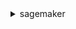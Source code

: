 <details>

<summary>
sagemaker
</summary>

- <details><summary>add-association</summary>

  * --source-arn
  * --destination-arn
  * --association-type
  * --cli-input-json
  * --cli-input-yaml
  * --generate-cli-skeleton


- <details><summary>add-tags</summary>

  * --resource-arn
  * --tags
  * --cli-input-json
  * --cli-input-yaml
  * --generate-cli-skeleton


- <details><summary>associate-trial-component</summary>

  * --trial-component-name
  * --trial-name
  * --cli-input-json
  * --cli-input-yaml
  * --generate-cli-skeleton


- <details><summary>create-action</summary>

  * --action-name
  * --source
  * --action-type
  * --description
  * --status
  * --properties
  * --metadata-properties
  * --tags
  * --cli-input-json
  * --cli-input-yaml
  * --generate-cli-skeleton


- <details><summary>create-algorithm</summary>

  * --algorithm-name
  * --algorithm-description
  * --training-specification
  * --inference-specification
  * --validation-specification
  * --certify-for-marketplace
  * --no-certify-for-marketplace
  * --tags
  * --cli-input-json
  * --cli-input-yaml
  * --generate-cli-skeleton


- <details><summary>create-app</summary>

  * --domain-id
  * --user-profile-name
  * --app-type
  * --app-name
  * --tags
  * --resource-spec
  * --cli-input-json
  * --cli-input-yaml
  * --generate-cli-skeleton


- <details><summary>create-app-image-config</summary>

  * --app-image-config-name
  * --tags
  * --kernel-gateway-image-config
  * --cli-input-json
  * --cli-input-yaml
  * --generate-cli-skeleton


- <details><summary>create-artifact</summary>

  * --artifact-name
  * --source
  * --artifact-type
  * --properties
  * --metadata-properties
  * --tags
  * --cli-input-json
  * --cli-input-yaml
  * --generate-cli-skeleton


- <details><summary>create-auto-ml-job</summary>

  * --auto-ml-job-name
  * --input-data-config
  * --output-data-config
  * --problem-type
  * --auto-ml-job-objective
  * --auto-ml-job-config
  * --role-arn
  * --generate-candidate-definitions-only
  * --no-generate-candidate-definitions-only
  * --tags
  * --model-deploy-config
  * --cli-input-json
  * --cli-input-yaml
  * --generate-cli-skeleton


- <details><summary>create-code-repository</summary>

  * --code-repository-name
  * --git-config
  * --tags
  * --cli-input-json
  * --cli-input-yaml
  * --generate-cli-skeleton


- <details><summary>create-compilation-job</summary>

  * --compilation-job-name
  * --role-arn
  * --input-config
  * --output-config
  * --vpc-config
  * --stopping-condition
  * --tags
  * --cli-input-json
  * --cli-input-yaml
  * --generate-cli-skeleton


- <details><summary>create-context</summary>

  * --context-name
  * --source
  * --context-type
  * --description
  * --properties
  * --tags
  * --cli-input-json
  * --cli-input-yaml
  * --generate-cli-skeleton


- <details><summary>create-data-quality-job-definition</summary>

  * --job-definition-name
  * --data-quality-baseline-config
  * --data-quality-app-specification
  * --data-quality-job-input
  * --data-quality-job-output-config
  * --job-resources
  * --network-config
  * --role-arn
  * --stopping-condition
  * --tags
  * --cli-input-json
  * --cli-input-yaml
  * --generate-cli-skeleton


- <details><summary>create-device-fleet</summary>

  * --device-fleet-name
  * --role-arn
  * --description
  * --output-config
  * --tags
  * --enable-iot-role-alias
  * --no-enable-iot-role-alias
  * --cli-input-json
  * --cli-input-yaml
  * --generate-cli-skeleton


- <details><summary>create-domain</summary>

  * --domain-name
  * --auth-mode
  * --default-user-settings
  * --subnet-ids
  * --vpc-id
  * --tags
  * --app-network-access-type
  * --home-efs-file-system-kms-key-id
  * --kms-key-id
  * --cli-input-json
  * --cli-input-yaml
  * --generate-cli-skeleton


- <details><summary>create-edge-packaging-job</summary>

  * --edge-packaging-job-name
  * --compilation-job-name
  * --model-name
  * --model-version
  * --role-arn
  * --output-config
  * --resource-key
  * --tags
  * --cli-input-json
  * --cli-input-yaml
  * --generate-cli-skeleton


- <details><summary>create-endpoint</summary>

  * --endpoint-name
  * --endpoint-config-name
  * --tags
  * --cli-input-json
  * --cli-input-yaml
  * --generate-cli-skeleton


- <details><summary>create-endpoint-config</summary>

  * --endpoint-config-name
  * --production-variants
  * --data-capture-config
  * --tags
  * --kms-key-id
  * --cli-input-json
  * --cli-input-yaml
  * --generate-cli-skeleton


- <details><summary>create-experiment</summary>

  * --experiment-name
  * --display-name
  * --description
  * --tags
  * --cli-input-json
  * --cli-input-yaml
  * --generate-cli-skeleton


- <details><summary>create-feature-group</summary>

  * --feature-group-name
  * --record-identifier-feature-name
  * --event-time-feature-name
  * --feature-definitions
  * --online-store-config
  * --offline-store-config
  * --role-arn
  * --description
  * --tags
  * --cli-input-json
  * --cli-input-yaml
  * --generate-cli-skeleton


- <details><summary>create-flow-definition</summary>

  * --flow-definition-name
  * --human-loop-request-source
  * --human-loop-activation-config
  * --human-loop-config
  * --output-config
  * --role-arn
  * --tags
  * --cli-input-json
  * --cli-input-yaml
  * --generate-cli-skeleton


- <details><summary>create-human-task-ui</summary>

  * --human-task-ui-name
  * --ui-template
  * --tags
  * --cli-input-json
  * --cli-input-yaml
  * --generate-cli-skeleton


- <details><summary>create-hyper-parameter-tuning-job</summary>

  * --hyper-parameter-tuning-job-name
  * --hyper-parameter-tuning-job-config
  * --training-job-definition
  * --training-job-definitions
  * --warm-start-config
  * --tags
  * --cli-input-json
  * --cli-input-yaml
  * --generate-cli-skeleton


- <details><summary>create-image</summary>

  * --description
  * --display-name
  * --image-name
  * --role-arn
  * --tags
  * --cli-input-json
  * --cli-input-yaml
  * --generate-cli-skeleton


- <details><summary>create-image-version</summary>

  * --base-image
  * --client-token
  * --image-name
  * --cli-input-json
  * --cli-input-yaml
  * --generate-cli-skeleton


- <details><summary>create-labeling-job</summary>

  * --labeling-job-name
  * --label-attribute-name
  * --input-config
  * --output-config
  * --role-arn
  * --label-category-config-s3-uri
  * --stopping-conditions
  * --labeling-job-algorithms-config
  * --human-task-config
  * --tags
  * --cli-input-json
  * --cli-input-yaml
  * --generate-cli-skeleton


- <details><summary>create-model</summary>

  * --model-name
  * --primary-container
  * --containers
  * --inference-execution-config
  * --execution-role-arn
  * --tags
  * --vpc-config
  * --enable-network-isolation
  * --no-enable-network-isolation
  * --cli-input-json
  * --cli-input-yaml
  * --generate-cli-skeleton


- <details><summary>create-model-bias-job-definition</summary>

  * --job-definition-name
  * --model-bias-baseline-config
  * --model-bias-app-specification
  * --model-bias-job-input
  * --model-bias-job-output-config
  * --job-resources
  * --network-config
  * --role-arn
  * --stopping-condition
  * --tags
  * --cli-input-json
  * --cli-input-yaml
  * --generate-cli-skeleton


- <details><summary>create-model-explainability-job-definition</summary>

  * --job-definition-name
  * --model-explainability-baseline-config
  * --model-explainability-app-specification
  * --model-explainability-job-input
  * --model-explainability-job-output-config
  * --job-resources
  * --network-config
  * --role-arn
  * --stopping-condition
  * --tags
  * --cli-input-json
  * --cli-input-yaml
  * --generate-cli-skeleton


- <details><summary>create-model-package</summary>

  * --model-package-name
  * --model-package-group-name
  * --model-package-description
  * --inference-specification
  * --validation-specification
  * --source-algorithm-specification
  * --certify-for-marketplace
  * --no-certify-for-marketplace
  * --tags
  * --model-approval-status
  * --metadata-properties
  * --model-metrics
  * --client-token
  * --cli-input-json
  * --cli-input-yaml
  * --generate-cli-skeleton


- <details><summary>create-model-package-group</summary>

  * --model-package-group-name
  * --model-package-group-description
  * --tags
  * --cli-input-json
  * --cli-input-yaml
  * --generate-cli-skeleton


- <details><summary>create-model-quality-job-definition</summary>

  * --job-definition-name
  * --model-quality-baseline-config
  * --model-quality-app-specification
  * --model-quality-job-input
  * --model-quality-job-output-config
  * --job-resources
  * --network-config
  * --role-arn
  * --stopping-condition
  * --tags
  * --cli-input-json
  * --cli-input-yaml
  * --generate-cli-skeleton


- <details><summary>create-monitoring-schedule</summary>

  * --monitoring-schedule-name
  * --monitoring-schedule-config
  * --tags
  * --cli-input-json
  * --cli-input-yaml
  * --generate-cli-skeleton


- <details><summary>create-notebook-instance</summary>

  * --notebook-instance-name
  * --instance-type
  * --subnet-id
  * --security-group-ids
  * --role-arn
  * --kms-key-id
  * --tags
  * --lifecycle-config-name
  * --direct-internet-access
  * --volume-size-in-gb
  * --accelerator-types
  * --default-code-repository
  * --additional-code-repositories
  * --root-access
  * --cli-input-json
  * --cli-input-yaml
  * --generate-cli-skeleton


- <details><summary>create-notebook-instance-lifecycle-config</summary>

  * --notebook-instance-lifecycle-config-name
  * --on-create
  * --on-start
  * --cli-input-json
  * --cli-input-yaml
  * --generate-cli-skeleton


- <details><summary>create-pipeline</summary>

  * --pipeline-name
  * --pipeline-display-name
  * --pipeline-definition
  * --pipeline-description
  * --client-request-token
  * --role-arn
  * --tags
  * --cli-input-json
  * --cli-input-yaml
  * --generate-cli-skeleton


- <details><summary>create-presigned-domain-url</summary>

  * --domain-id
  * --user-profile-name
  * --session-expiration-duration-in-seconds
  * --expires-in-seconds
  * --cli-input-json
  * --cli-input-yaml
  * --generate-cli-skeleton


- <details><summary>create-presigned-notebook-instance-url</summary>

  * --notebook-instance-name
  * --session-expiration-duration-in-seconds
  * --cli-input-json
  * --cli-input-yaml
  * --generate-cli-skeleton


- <details><summary>create-processing-job</summary>

  * --processing-inputs
  * --processing-output-config
  * --processing-job-name
  * --processing-resources
  * --stopping-condition
  * --app-specification
  * --environment
  * --network-config
  * --role-arn
  * --tags
  * --experiment-config
  * --cli-input-json
  * --cli-input-yaml
  * --generate-cli-skeleton


- <details><summary>create-project</summary>

  * --project-name
  * --project-description
  * --service-catalog-provisioning-details
  * --tags
  * --cli-input-json
  * --cli-input-yaml
  * --generate-cli-skeleton


- <details><summary>create-training-job</summary>

  * --training-job-name
  * --hyper-parameters
  * --algorithm-specification
  * --role-arn
  * --input-data-config
  * --output-data-config
  * --resource-config
  * --vpc-config
  * --stopping-condition
  * --tags
  * --enable-network-isolation
  * --no-enable-network-isolation
  * --enable-inter-container-traffic-encryption
  * --no-enable-inter-container-traffic-encryption
  * --enable-managed-spot-training
  * --no-enable-managed-spot-training
  * --checkpoint-config
  * --debug-hook-config
  * --debug-rule-configurations
  * --tensor-board-output-config
  * --experiment-config
  * --profiler-config
  * --profiler-rule-configurations
  * --environment
  * --retry-strategy
  * --cli-input-json
  * --cli-input-yaml
  * --generate-cli-skeleton


- <details><summary>create-transform-job</summary>

  * --transform-job-name
  * --model-name
  * --max-concurrent-transforms
  * --model-client-config
  * --max-payload-in-mb
  * --batch-strategy
  * --environment
  * --transform-input
  * --transform-output
  * --transform-resources
  * --data-processing
  * --tags
  * --experiment-config
  * --cli-input-json
  * --cli-input-yaml
  * --generate-cli-skeleton


- <details><summary>create-trial</summary>

  * --trial-name
  * --display-name
  * --experiment-name
  * --metadata-properties
  * --tags
  * --cli-input-json
  * --cli-input-yaml
  * --generate-cli-skeleton


- <details><summary>create-trial-component</summary>

  * --trial-component-name
  * --display-name
  * --status
  * --start-time
  * --end-time
  * --parameters
  * --input-artifacts
  * --output-artifacts
  * --metadata-properties
  * --tags
  * --cli-input-json
  * --cli-input-yaml
  * --generate-cli-skeleton


- <details><summary>create-user-profile</summary>

  * --domain-id
  * --user-profile-name
  * --single-sign-on-user-identifier
  * --single-sign-on-user-value
  * --tags
  * --user-settings
  * --cli-input-json
  * --cli-input-yaml
  * --generate-cli-skeleton


- <details><summary>create-workforce</summary>

  * --cognito-config
  * --oidc-config
  * --source-ip-config
  * --workforce-name
  * --tags
  * --cli-input-json
  * --cli-input-yaml
  * --generate-cli-skeleton


- <details><summary>create-workteam</summary>

  * --workteam-name
  * --workforce-name
  * --member-definitions
  * --description
  * --notification-configuration
  * --tags
  * --cli-input-json
  * --cli-input-yaml
  * --generate-cli-skeleton


- <details><summary>delete-action</summary>

  * --action-name
  * --cli-input-json
  * --cli-input-yaml
  * --generate-cli-skeleton


- <details><summary>delete-algorithm</summary>

  * --algorithm-name
  * --cli-input-json
  * --cli-input-yaml
  * --generate-cli-skeleton


- <details><summary>delete-app</summary>

  * --domain-id
  * --user-profile-name
  * --app-type
  * --app-name
  * --cli-input-json
  * --cli-input-yaml
  * --generate-cli-skeleton


- <details><summary>delete-app-image-config</summary>

  * --app-image-config-name
  * --cli-input-json
  * --cli-input-yaml
  * --generate-cli-skeleton


- <details><summary>delete-artifact</summary>

  * --artifact-arn
  * --source
  * --cli-input-json
  * --cli-input-yaml
  * --generate-cli-skeleton


- <details><summary>delete-association</summary>

  * --source-arn
  * --destination-arn
  * --cli-input-json
  * --cli-input-yaml
  * --generate-cli-skeleton


- <details><summary>delete-code-repository</summary>

  * --code-repository-name
  * --cli-input-json
  * --cli-input-yaml
  * --generate-cli-skeleton


- <details><summary>delete-context</summary>

  * --context-name
  * --cli-input-json
  * --cli-input-yaml
  * --generate-cli-skeleton


- <details><summary>delete-data-quality-job-definition</summary>

  * --job-definition-name
  * --cli-input-json
  * --cli-input-yaml
  * --generate-cli-skeleton


- <details><summary>delete-device-fleet</summary>

  * --device-fleet-name
  * --cli-input-json
  * --cli-input-yaml
  * --generate-cli-skeleton


- <details><summary>delete-domain</summary>

  * --domain-id
  * --retention-policy
  * --cli-input-json
  * --cli-input-yaml
  * --generate-cli-skeleton


- <details><summary>delete-endpoint</summary>

  * --endpoint-name
  * --cli-input-json
  * --cli-input-yaml
  * --generate-cli-skeleton


- <details><summary>delete-endpoint-config</summary>

  * --endpoint-config-name
  * --cli-input-json
  * --cli-input-yaml
  * --generate-cli-skeleton


- <details><summary>delete-experiment</summary>

  * --experiment-name
  * --cli-input-json
  * --cli-input-yaml
  * --generate-cli-skeleton


- <details><summary>delete-feature-group</summary>

  * --feature-group-name
  * --cli-input-json
  * --cli-input-yaml
  * --generate-cli-skeleton


- <details><summary>delete-flow-definition</summary>

  * --flow-definition-name
  * --cli-input-json
  * --cli-input-yaml
  * --generate-cli-skeleton


- <details><summary>delete-human-task-ui</summary>

  * --human-task-ui-name
  * --cli-input-json
  * --cli-input-yaml
  * --generate-cli-skeleton


- <details><summary>delete-image</summary>

  * --image-name
  * --cli-input-json
  * --cli-input-yaml
  * --generate-cli-skeleton


- <details><summary>delete-image-version</summary>

  * --image-name
  * --version-number
  * --cli-input-json
  * --cli-input-yaml
  * --generate-cli-skeleton


- <details><summary>delete-model</summary>

  * --model-name
  * --cli-input-json
  * --cli-input-yaml
  * --generate-cli-skeleton


- <details><summary>delete-model-bias-job-definition</summary>

  * --job-definition-name
  * --cli-input-json
  * --cli-input-yaml
  * --generate-cli-skeleton


- <details><summary>delete-model-explainability-job-definition</summary>

  * --job-definition-name
  * --cli-input-json
  * --cli-input-yaml
  * --generate-cli-skeleton


- <details><summary>delete-model-package</summary>

  * --model-package-name
  * --cli-input-json
  * --cli-input-yaml
  * --generate-cli-skeleton


- <details><summary>delete-model-package-group</summary>

  * --model-package-group-name
  * --cli-input-json
  * --cli-input-yaml
  * --generate-cli-skeleton


- <details><summary>delete-model-package-group-policy</summary>

  * --model-package-group-name
  * --cli-input-json
  * --cli-input-yaml
  * --generate-cli-skeleton


- <details><summary>delete-model-quality-job-definition</summary>

  * --job-definition-name
  * --cli-input-json
  * --cli-input-yaml
  * --generate-cli-skeleton


- <details><summary>delete-monitoring-schedule</summary>

  * --monitoring-schedule-name
  * --cli-input-json
  * --cli-input-yaml
  * --generate-cli-skeleton


- <details><summary>delete-notebook-instance</summary>

  * --notebook-instance-name
  * --cli-input-json
  * --cli-input-yaml
  * --generate-cli-skeleton


- <details><summary>delete-notebook-instance-lifecycle-config</summary>

  * --notebook-instance-lifecycle-config-name
  * --cli-input-json
  * --cli-input-yaml
  * --generate-cli-skeleton


- <details><summary>delete-pipeline</summary>

  * --pipeline-name
  * --client-request-token
  * --cli-input-json
  * --cli-input-yaml
  * --generate-cli-skeleton


- <details><summary>delete-project</summary>

  * --project-name
  * --cli-input-json
  * --cli-input-yaml
  * --generate-cli-skeleton


- <details><summary>delete-tags</summary>

  * --resource-arn
  * --tag-keys
  * --cli-input-json
  * --cli-input-yaml
  * --generate-cli-skeleton


- <details><summary>delete-trial</summary>

  * --trial-name
  * --cli-input-json
  * --cli-input-yaml
  * --generate-cli-skeleton


- <details><summary>delete-trial-component</summary>

  * --trial-component-name
  * --cli-input-json
  * --cli-input-yaml
  * --generate-cli-skeleton


- <details><summary>delete-user-profile</summary>

  * --domain-id
  * --user-profile-name
  * --cli-input-json
  * --cli-input-yaml
  * --generate-cli-skeleton


- <details><summary>delete-workforce</summary>

  * --workforce-name
  * --cli-input-json
  * --cli-input-yaml
  * --generate-cli-skeleton


- <details><summary>delete-workteam</summary>

  * --workteam-name
  * --cli-input-json
  * --cli-input-yaml
  * --generate-cli-skeleton


- <details><summary>deregister-devices</summary>

  * --device-fleet-name
  * --device-names
  * --cli-input-json
  * --cli-input-yaml
  * --generate-cli-skeleton


- <details><summary>describe-action</summary>

  * --action-name
  * --cli-input-json
  * --cli-input-yaml
  * --generate-cli-skeleton


- <details><summary>describe-algorithm</summary>

  * --algorithm-name
  * --cli-input-json
  * --cli-input-yaml
  * --generate-cli-skeleton


- <details><summary>describe-app</summary>

  * --domain-id
  * --user-profile-name
  * --app-type
  * --app-name
  * --cli-input-json
  * --cli-input-yaml
  * --generate-cli-skeleton


- <details><summary>describe-app-image-config</summary>

  * --app-image-config-name
  * --cli-input-json
  * --cli-input-yaml
  * --generate-cli-skeleton


- <details><summary>describe-artifact</summary>

  * --artifact-arn
  * --cli-input-json
  * --cli-input-yaml
  * --generate-cli-skeleton


- <details><summary>describe-auto-ml-job</summary>

  * --auto-ml-job-name
  * --cli-input-json
  * --cli-input-yaml
  * --generate-cli-skeleton


- <details><summary>describe-code-repository</summary>

  * --code-repository-name
  * --cli-input-json
  * --cli-input-yaml
  * --generate-cli-skeleton


- <details><summary>describe-compilation-job</summary>

  * --compilation-job-name
  * --cli-input-json
  * --cli-input-yaml
  * --generate-cli-skeleton


- <details><summary>describe-context</summary>

  * --context-name
  * --cli-input-json
  * --cli-input-yaml
  * --generate-cli-skeleton


- <details><summary>describe-data-quality-job-definition</summary>

  * --job-definition-name
  * --cli-input-json
  * --cli-input-yaml
  * --generate-cli-skeleton


- <details><summary>describe-device</summary>

  * --next-token
  * --device-name
  * --device-fleet-name
  * --cli-input-json
  * --cli-input-yaml
  * --generate-cli-skeleton


- <details><summary>describe-device-fleet</summary>

  * --device-fleet-name
  * --cli-input-json
  * --cli-input-yaml
  * --generate-cli-skeleton


- <details><summary>describe-domain</summary>

  * --domain-id
  * --cli-input-json
  * --cli-input-yaml
  * --generate-cli-skeleton


- <details><summary>describe-edge-packaging-job</summary>

  * --edge-packaging-job-name
  * --cli-input-json
  * --cli-input-yaml
  * --generate-cli-skeleton


- <details><summary>describe-endpoint</summary>

  * --endpoint-name
  * --cli-input-json
  * --cli-input-yaml
  * --generate-cli-skeleton


- <details><summary>describe-endpoint-config</summary>

  * --endpoint-config-name
  * --cli-input-json
  * --cli-input-yaml
  * --generate-cli-skeleton


- <details><summary>describe-experiment</summary>

  * --experiment-name
  * --cli-input-json
  * --cli-input-yaml
  * --generate-cli-skeleton


- <details><summary>describe-feature-group</summary>

  * --feature-group-name
  * --next-token
  * --cli-input-json
  * --cli-input-yaml
  * --generate-cli-skeleton


- <details><summary>describe-flow-definition</summary>

  * --flow-definition-name
  * --cli-input-json
  * --cli-input-yaml
  * --generate-cli-skeleton


- <details><summary>describe-human-task-ui</summary>

  * --human-task-ui-name
  * --cli-input-json
  * --cli-input-yaml
  * --generate-cli-skeleton


- <details><summary>describe-hyper-parameter-tuning-job</summary>

  * --hyper-parameter-tuning-job-name
  * --cli-input-json
  * --cli-input-yaml
  * --generate-cli-skeleton


- <details><summary>describe-image</summary>

  * --image-name
  * --cli-input-json
  * --cli-input-yaml
  * --generate-cli-skeleton


- <details><summary>describe-image-version</summary>

  * --image-name
  * --version-number
  * --cli-input-json
  * --cli-input-yaml
  * --generate-cli-skeleton


- <details><summary>describe-labeling-job</summary>

  * --labeling-job-name
  * --cli-input-json
  * --cli-input-yaml
  * --generate-cli-skeleton


- <details><summary>describe-model</summary>

  * --model-name
  * --cli-input-json
  * --cli-input-yaml
  * --generate-cli-skeleton


- <details><summary>describe-model-bias-job-definition</summary>

  * --job-definition-name
  * --cli-input-json
  * --cli-input-yaml
  * --generate-cli-skeleton


- <details><summary>describe-model-explainability-job-definition</summary>

  * --job-definition-name
  * --cli-input-json
  * --cli-input-yaml
  * --generate-cli-skeleton


- <details><summary>describe-model-package</summary>

  * --model-package-name
  * --cli-input-json
  * --cli-input-yaml
  * --generate-cli-skeleton


- <details><summary>describe-model-package-group</summary>

  * --model-package-group-name
  * --cli-input-json
  * --cli-input-yaml
  * --generate-cli-skeleton


- <details><summary>describe-model-quality-job-definition</summary>

  * --job-definition-name
  * --cli-input-json
  * --cli-input-yaml
  * --generate-cli-skeleton


- <details><summary>describe-monitoring-schedule</summary>

  * --monitoring-schedule-name
  * --cli-input-json
  * --cli-input-yaml
  * --generate-cli-skeleton


- <details><summary>describe-notebook-instance</summary>

  * --notebook-instance-name
  * --cli-input-json
  * --cli-input-yaml
  * --generate-cli-skeleton


- <details><summary>describe-notebook-instance-lifecycle-config</summary>

  * --notebook-instance-lifecycle-config-name
  * --cli-input-json
  * --cli-input-yaml
  * --generate-cli-skeleton


- <details><summary>describe-pipeline</summary>

  * --pipeline-name
  * --cli-input-json
  * --cli-input-yaml
  * --generate-cli-skeleton


- <details><summary>describe-pipeline-definition-for-execution</summary>

  * --pipeline-execution-arn
  * --cli-input-json
  * --cli-input-yaml
  * --generate-cli-skeleton


- <details><summary>describe-pipeline-execution</summary>

  * --pipeline-execution-arn
  * --cli-input-json
  * --cli-input-yaml
  * --generate-cli-skeleton


- <details><summary>describe-processing-job</summary>

  * --processing-job-name
  * --cli-input-json
  * --cli-input-yaml
  * --generate-cli-skeleton


- <details><summary>describe-project</summary>

  * --project-name
  * --cli-input-json
  * --cli-input-yaml
  * --generate-cli-skeleton


- <details><summary>describe-subscribed-workteam</summary>

  * --workteam-arn
  * --cli-input-json
  * --cli-input-yaml
  * --generate-cli-skeleton


- <details><summary>describe-training-job</summary>

  * --training-job-name
  * --cli-input-json
  * --cli-input-yaml
  * --generate-cli-skeleton


- <details><summary>describe-transform-job</summary>

  * --transform-job-name
  * --cli-input-json
  * --cli-input-yaml
  * --generate-cli-skeleton


- <details><summary>describe-trial</summary>

  * --trial-name
  * --cli-input-json
  * --cli-input-yaml
  * --generate-cli-skeleton


- <details><summary>describe-trial-component</summary>

  * --trial-component-name
  * --cli-input-json
  * --cli-input-yaml
  * --generate-cli-skeleton


- <details><summary>describe-user-profile</summary>

  * --domain-id
  * --user-profile-name
  * --cli-input-json
  * --cli-input-yaml
  * --generate-cli-skeleton


- <details><summary>describe-workforce</summary>

  * --workforce-name
  * --cli-input-json
  * --cli-input-yaml
  * --generate-cli-skeleton


- <details><summary>describe-workteam</summary>

  * --workteam-name
  * --cli-input-json
  * --cli-input-yaml
  * --generate-cli-skeleton


- <details><summary>disable-sagemaker-servicecatalog-portfolio</summary>

  * --cli-input-json
  * --cli-input-yaml
  * --generate-cli-skeleton


- <details><summary>disassociate-trial-component</summary>

  * --trial-component-name
  * --trial-name
  * --cli-input-json
  * --cli-input-yaml
  * --generate-cli-skeleton


- <details><summary>enable-sagemaker-servicecatalog-portfolio</summary>

  * --cli-input-json
  * --cli-input-yaml
  * --generate-cli-skeleton


- <details><summary>get-device-fleet-report</summary>

  * --device-fleet-name
  * --cli-input-json
  * --cli-input-yaml
  * --generate-cli-skeleton


- <details><summary>get-model-package-group-policy</summary>

  * --model-package-group-name
  * --cli-input-json
  * --cli-input-yaml
  * --generate-cli-skeleton


- <details><summary>get-sagemaker-servicecatalog-portfolio-status</summary>

  * --cli-input-json
  * --cli-input-yaml
  * --generate-cli-skeleton


- <details><summary>get-search-suggestions</summary>

  * --resource
  * --suggestion-query
  * --cli-input-json
  * --cli-input-yaml
  * --generate-cli-skeleton


- <details><summary>help</summary>

  * 


- <details><summary>list-actions</summary>

  * --source-uri
  * --action-type
  * --created-after
  * --created-before
  * --sort-by
  * --sort-order
  * --cli-input-json
  * --cli-input-yaml
  * --starting-token
  * --page-size
  * --max-items
  * --generate-cli-skeleton


- <details><summary>list-algorithms</summary>

  * --creation-time-after
  * --creation-time-before
  * --name-contains
  * --sort-by
  * --sort-order
  * --cli-input-json
  * --cli-input-yaml
  * --starting-token
  * --page-size
  * --max-items
  * --generate-cli-skeleton


- <details><summary>list-app-image-configs</summary>

  * --name-contains
  * --creation-time-before
  * --creation-time-after
  * --modified-time-before
  * --modified-time-after
  * --sort-by
  * --sort-order
  * --cli-input-json
  * --cli-input-yaml
  * --starting-token
  * --page-size
  * --max-items
  * --generate-cli-skeleton


- <details><summary>list-apps</summary>

  * --sort-order
  * --sort-by
  * --domain-id-equals
  * --user-profile-name-equals
  * --cli-input-json
  * --cli-input-yaml
  * --starting-token
  * --page-size
  * --max-items
  * --generate-cli-skeleton


- <details><summary>list-artifacts</summary>

  * --source-uri
  * --artifact-type
  * --created-after
  * --created-before
  * --sort-by
  * --sort-order
  * --cli-input-json
  * --cli-input-yaml
  * --starting-token
  * --page-size
  * --max-items
  * --generate-cli-skeleton


- <details><summary>list-associations</summary>

  * --source-arn
  * --destination-arn
  * --source-type
  * --destination-type
  * --association-type
  * --created-after
  * --created-before
  * --sort-by
  * --sort-order
  * --cli-input-json
  * --cli-input-yaml
  * --starting-token
  * --page-size
  * --max-items
  * --generate-cli-skeleton


- <details><summary>list-auto-ml-jobs</summary>

  * --creation-time-after
  * --creation-time-before
  * --last-modified-time-after
  * --last-modified-time-before
  * --name-contains
  * --status-equals
  * --sort-order
  * --sort-by
  * --cli-input-json
  * --cli-input-yaml
  * --starting-token
  * --page-size
  * --max-items
  * --generate-cli-skeleton


- <details><summary>list-candidates-for-auto-ml-job</summary>

  * --auto-ml-job-name
  * --status-equals
  * --candidate-name-equals
  * --sort-order
  * --sort-by
  * --cli-input-json
  * --cli-input-yaml
  * --starting-token
  * --page-size
  * --max-items
  * --generate-cli-skeleton


- <details><summary>list-code-repositories</summary>

  * --creation-time-after
  * --creation-time-before
  * --last-modified-time-after
  * --last-modified-time-before
  * --name-contains
  * --sort-by
  * --sort-order
  * --cli-input-json
  * --cli-input-yaml
  * --starting-token
  * --page-size
  * --max-items
  * --generate-cli-skeleton


- <details><summary>list-compilation-jobs</summary>

  * --creation-time-after
  * --creation-time-before
  * --last-modified-time-after
  * --last-modified-time-before
  * --name-contains
  * --status-equals
  * --sort-by
  * --sort-order
  * --cli-input-json
  * --cli-input-yaml
  * --starting-token
  * --page-size
  * --max-items
  * --generate-cli-skeleton


- <details><summary>list-contexts</summary>

  * --source-uri
  * --context-type
  * --created-after
  * --created-before
  * --sort-by
  * --sort-order
  * --cli-input-json
  * --cli-input-yaml
  * --starting-token
  * --page-size
  * --max-items
  * --generate-cli-skeleton


- <details><summary>list-data-quality-job-definitions</summary>

  * --endpoint-name
  * --sort-by
  * --sort-order
  * --name-contains
  * --creation-time-before
  * --creation-time-after
  * --cli-input-json
  * --cli-input-yaml
  * --starting-token
  * --page-size
  * --max-items
  * --generate-cli-skeleton


- <details><summary>list-device-fleets</summary>

  * --creation-time-after
  * --creation-time-before
  * --last-modified-time-after
  * --last-modified-time-before
  * --name-contains
  * --sort-by
  * --sort-order
  * --cli-input-json
  * --cli-input-yaml
  * --starting-token
  * --page-size
  * --max-items
  * --generate-cli-skeleton


- <details><summary>list-devices</summary>

  * --latest-heartbeat-after
  * --model-name
  * --device-fleet-name
  * --cli-input-json
  * --cli-input-yaml
  * --starting-token
  * --page-size
  * --max-items
  * --generate-cli-skeleton


- <details><summary>list-domains</summary>

  * --cli-input-json
  * --cli-input-yaml
  * --starting-token
  * --page-size
  * --max-items
  * --generate-cli-skeleton


- <details><summary>list-edge-packaging-jobs</summary>

  * --creation-time-after
  * --creation-time-before
  * --last-modified-time-after
  * --last-modified-time-before
  * --name-contains
  * --model-name-contains
  * --status-equals
  * --sort-by
  * --sort-order
  * --cli-input-json
  * --cli-input-yaml
  * --starting-token
  * --page-size
  * --max-items
  * --generate-cli-skeleton


- <details><summary>list-endpoint-configs</summary>

  * --sort-by
  * --sort-order
  * --name-contains
  * --creation-time-before
  * --creation-time-after
  * --cli-input-json
  * --cli-input-yaml
  * --starting-token
  * --page-size
  * --max-items
  * --generate-cli-skeleton


- <details><summary>list-endpoints</summary>

  * --sort-by
  * --sort-order
  * --name-contains
  * --creation-time-before
  * --creation-time-after
  * --last-modified-time-before
  * --last-modified-time-after
  * --status-equals
  * --cli-input-json
  * --cli-input-yaml
  * --starting-token
  * --page-size
  * --max-items
  * --generate-cli-skeleton


- <details><summary>list-experiments</summary>

  * --created-after
  * --created-before
  * --sort-by
  * --sort-order
  * --cli-input-json
  * --cli-input-yaml
  * --starting-token
  * --page-size
  * --max-items
  * --generate-cli-skeleton


- <details><summary>list-feature-groups</summary>

  * --name-contains
  * --feature-group-status-equals
  * --offline-store-status-equals
  * --creation-time-after
  * --creation-time-before
  * --sort-order
  * --sort-by
  * --cli-input-json
  * --cli-input-yaml
  * --starting-token
  * --page-size
  * --max-items
  * --generate-cli-skeleton


- <details><summary>list-flow-definitions</summary>

  * --creation-time-after
  * --creation-time-before
  * --sort-order
  * --cli-input-json
  * --cli-input-yaml
  * --starting-token
  * --page-size
  * --max-items
  * --generate-cli-skeleton


- <details><summary>list-human-task-uis</summary>

  * --creation-time-after
  * --creation-time-before
  * --sort-order
  * --cli-input-json
  * --cli-input-yaml
  * --starting-token
  * --page-size
  * --max-items
  * --generate-cli-skeleton


- <details><summary>list-hyper-parameter-tuning-jobs</summary>

  * --sort-by
  * --sort-order
  * --name-contains
  * --creation-time-after
  * --creation-time-before
  * --last-modified-time-after
  * --last-modified-time-before
  * --status-equals
  * --cli-input-json
  * --cli-input-yaml
  * --starting-token
  * --page-size
  * --max-items
  * --generate-cli-skeleton


- <details><summary>list-images</summary>

  * --creation-time-after
  * --creation-time-before
  * --last-modified-time-after
  * --last-modified-time-before
  * --name-contains
  * --sort-by
  * --sort-order
  * --cli-input-json
  * --cli-input-yaml
  * --starting-token
  * --page-size
  * --max-items
  * --generate-cli-skeleton


- <details><summary>list-image-versions</summary>

  * --creation-time-after
  * --creation-time-before
  * --image-name
  * --last-modified-time-after
  * --last-modified-time-before
  * --sort-by
  * --sort-order
  * --cli-input-json
  * --cli-input-yaml
  * --starting-token
  * --page-size
  * --max-items
  * --generate-cli-skeleton


- <details><summary>list-labeling-jobs</summary>

  * --creation-time-after
  * --creation-time-before
  * --last-modified-time-after
  * --last-modified-time-before
  * --name-contains
  * --sort-by
  * --sort-order
  * --status-equals
  * --cli-input-json
  * --cli-input-yaml
  * --starting-token
  * --page-size
  * --max-items
  * --generate-cli-skeleton


- <details><summary>list-labeling-jobs-for-workteam</summary>

  * --workteam-arn
  * --creation-time-after
  * --creation-time-before
  * --job-reference-code-contains
  * --sort-by
  * --sort-order
  * --cli-input-json
  * --cli-input-yaml
  * --starting-token
  * --page-size
  * --max-items
  * --generate-cli-skeleton


- <details><summary>list-model-bias-job-definitions</summary>

  * --endpoint-name
  * --sort-by
  * --sort-order
  * --name-contains
  * --creation-time-before
  * --creation-time-after
  * --cli-input-json
  * --cli-input-yaml
  * --starting-token
  * --page-size
  * --max-items
  * --generate-cli-skeleton


- <details><summary>list-model-explainability-job-definitions</summary>

  * --endpoint-name
  * --sort-by
  * --sort-order
  * --name-contains
  * --creation-time-before
  * --creation-time-after
  * --cli-input-json
  * --cli-input-yaml
  * --starting-token
  * --page-size
  * --max-items
  * --generate-cli-skeleton


- <details><summary>list-model-package-groups</summary>

  * --creation-time-after
  * --creation-time-before
  * --name-contains
  * --sort-by
  * --sort-order
  * --cli-input-json
  * --cli-input-yaml
  * --starting-token
  * --page-size
  * --max-items
  * --generate-cli-skeleton


- <details><summary>list-model-packages</summary>

  * --creation-time-after
  * --creation-time-before
  * --name-contains
  * --model-approval-status
  * --model-package-group-name
  * --model-package-type
  * --sort-by
  * --sort-order
  * --cli-input-json
  * --cli-input-yaml
  * --starting-token
  * --page-size
  * --max-items
  * --generate-cli-skeleton


- <details><summary>list-model-quality-job-definitions</summary>

  * --endpoint-name
  * --sort-by
  * --sort-order
  * --name-contains
  * --creation-time-before
  * --creation-time-after
  * --cli-input-json
  * --cli-input-yaml
  * --starting-token
  * --page-size
  * --max-items
  * --generate-cli-skeleton


- <details><summary>list-models</summary>

  * --sort-by
  * --sort-order
  * --name-contains
  * --creation-time-before
  * --creation-time-after
  * --cli-input-json
  * --cli-input-yaml
  * --starting-token
  * --page-size
  * --max-items
  * --generate-cli-skeleton


- <details><summary>list-monitoring-executions</summary>

  * --monitoring-schedule-name
  * --endpoint-name
  * --sort-by
  * --sort-order
  * --scheduled-time-before
  * --scheduled-time-after
  * --creation-time-before
  * --creation-time-after
  * --last-modified-time-before
  * --last-modified-time-after
  * --status-equals
  * --monitoring-job-definition-name
  * --monitoring-type-equals
  * --cli-input-json
  * --cli-input-yaml
  * --starting-token
  * --page-size
  * --max-items
  * --generate-cli-skeleton


- <details><summary>list-monitoring-schedules</summary>

  * --endpoint-name
  * --sort-by
  * --sort-order
  * --name-contains
  * --creation-time-before
  * --creation-time-after
  * --last-modified-time-before
  * --last-modified-time-after
  * --status-equals
  * --monitoring-job-definition-name
  * --monitoring-type-equals
  * --cli-input-json
  * --cli-input-yaml
  * --starting-token
  * --page-size
  * --max-items
  * --generate-cli-skeleton


- <details><summary>list-notebook-instance-lifecycle-configs</summary>

  * --sort-by
  * --sort-order
  * --name-contains
  * --creation-time-before
  * --creation-time-after
  * --last-modified-time-before
  * --last-modified-time-after
  * --cli-input-json
  * --cli-input-yaml
  * --starting-token
  * --page-size
  * --max-items
  * --generate-cli-skeleton


- <details><summary>list-notebook-instances</summary>

  * --sort-by
  * --sort-order
  * --name-contains
  * --creation-time-before
  * --creation-time-after
  * --last-modified-time-before
  * --last-modified-time-after
  * --status-equals
  * --notebook-instance-lifecycle-config-name-contains
  * --default-code-repository-contains
  * --additional-code-repository-equals
  * --cli-input-json
  * --cli-input-yaml
  * --starting-token
  * --page-size
  * --max-items
  * --generate-cli-skeleton


- <details><summary>list-pipeline-executions</summary>

  * --pipeline-name
  * --created-after
  * --created-before
  * --sort-by
  * --sort-order
  * --cli-input-json
  * --cli-input-yaml
  * --starting-token
  * --page-size
  * --max-items
  * --generate-cli-skeleton


- <details><summary>list-pipeline-execution-steps</summary>

  * --pipeline-execution-arn
  * --sort-order
  * --cli-input-json
  * --cli-input-yaml
  * --starting-token
  * --page-size
  * --max-items
  * --generate-cli-skeleton


- <details><summary>list-pipeline-parameters-for-execution</summary>

  * --pipeline-execution-arn
  * --cli-input-json
  * --cli-input-yaml
  * --starting-token
  * --page-size
  * --max-items
  * --generate-cli-skeleton


- <details><summary>list-pipelines</summary>

  * --pipeline-name-prefix
  * --created-after
  * --created-before
  * --sort-by
  * --sort-order
  * --cli-input-json
  * --cli-input-yaml
  * --starting-token
  * --page-size
  * --max-items
  * --generate-cli-skeleton


- <details><summary>list-processing-jobs</summary>

  * --creation-time-after
  * --creation-time-before
  * --last-modified-time-after
  * --last-modified-time-before
  * --name-contains
  * --status-equals
  * --sort-by
  * --sort-order
  * --cli-input-json
  * --cli-input-yaml
  * --starting-token
  * --page-size
  * --max-items
  * --generate-cli-skeleton


- <details><summary>list-projects</summary>

  * --creation-time-after
  * --creation-time-before
  * --max-results
  * --name-contains
  * --next-token
  * --sort-by
  * --sort-order
  * --cli-input-json
  * --cli-input-yaml
  * --generate-cli-skeleton


- <details><summary>list-subscribed-workteams</summary>

  * --name-contains
  * --cli-input-json
  * --cli-input-yaml
  * --starting-token
  * --page-size
  * --max-items
  * --generate-cli-skeleton


- <details><summary>list-tags</summary>

  * --resource-arn
  * --cli-input-json
  * --cli-input-yaml
  * --starting-token
  * --page-size
  * --max-items
  * --generate-cli-skeleton


- <details><summary>list-training-jobs</summary>

  * --creation-time-after
  * --creation-time-before
  * --last-modified-time-after
  * --last-modified-time-before
  * --name-contains
  * --status-equals
  * --sort-by
  * --sort-order
  * --cli-input-json
  * --cli-input-yaml
  * --starting-token
  * --page-size
  * --max-items
  * --generate-cli-skeleton


- <details><summary>list-training-jobs-for-hyper-parameter-tuning-job</summary>

  * --hyper-parameter-tuning-job-name
  * --status-equals
  * --sort-by
  * --sort-order
  * --cli-input-json
  * --cli-input-yaml
  * --starting-token
  * --page-size
  * --max-items
  * --generate-cli-skeleton


- <details><summary>list-transform-jobs</summary>

  * --creation-time-after
  * --creation-time-before
  * --last-modified-time-after
  * --last-modified-time-before
  * --name-contains
  * --status-equals
  * --sort-by
  * --sort-order
  * --cli-input-json
  * --cli-input-yaml
  * --starting-token
  * --page-size
  * --max-items
  * --generate-cli-skeleton


- <details><summary>list-trial-components</summary>

  * --experiment-name
  * --trial-name
  * --source-arn
  * --created-after
  * --created-before
  * --sort-by
  * --sort-order
  * --cli-input-json
  * --cli-input-yaml
  * --starting-token
  * --page-size
  * --max-items
  * --generate-cli-skeleton


- <details><summary>list-trials</summary>

  * --experiment-name
  * --trial-component-name
  * --created-after
  * --created-before
  * --sort-by
  * --sort-order
  * --cli-input-json
  * --cli-input-yaml
  * --starting-token
  * --page-size
  * --max-items
  * --generate-cli-skeleton


- <details><summary>list-user-profiles</summary>

  * --sort-order
  * --sort-by
  * --domain-id-equals
  * --user-profile-name-contains
  * --cli-input-json
  * --cli-input-yaml
  * --starting-token
  * --page-size
  * --max-items
  * --generate-cli-skeleton


- <details><summary>list-workforces</summary>

  * --sort-by
  * --sort-order
  * --name-contains
  * --cli-input-json
  * --cli-input-yaml
  * --starting-token
  * --page-size
  * --max-items
  * --generate-cli-skeleton


- <details><summary>list-workteams</summary>

  * --sort-by
  * --sort-order
  * --name-contains
  * --cli-input-json
  * --cli-input-yaml
  * --starting-token
  * --page-size
  * --max-items
  * --generate-cli-skeleton


- <details><summary>put-model-package-group-policy</summary>

  * --model-package-group-name
  * --resource-policy
  * --cli-input-json
  * --cli-input-yaml
  * --generate-cli-skeleton


- <details><summary>register-devices</summary>

  * --device-fleet-name
  * --devices
  * --tags
  * --cli-input-json
  * --cli-input-yaml
  * --generate-cli-skeleton


- <details><summary>render-ui-template</summary>

  * --ui-template
  * --task
  * --role-arn
  * --human-task-ui-arn
  * --cli-input-json
  * --cli-input-yaml
  * --generate-cli-skeleton


- <details><summary>search</summary>

  * --resource
  * --search-expression
  * --sort-by
  * --sort-order
  * --cli-input-json
  * --cli-input-yaml
  * --starting-token
  * --page-size
  * --max-items
  * --generate-cli-skeleton


- <details><summary>send-pipeline-execution-step-failure</summary>

  * --callback-token
  * --failure-reason
  * --client-request-token
  * --cli-input-json
  * --cli-input-yaml
  * --generate-cli-skeleton


- <details><summary>send-pipeline-execution-step-success</summary>

  * --callback-token
  * --output-parameters
  * --client-request-token
  * --cli-input-json
  * --cli-input-yaml
  * --generate-cli-skeleton


- <details><summary>start-monitoring-schedule</summary>

  * --monitoring-schedule-name
  * --cli-input-json
  * --cli-input-yaml
  * --generate-cli-skeleton


- <details><summary>start-notebook-instance</summary>

  * --notebook-instance-name
  * --cli-input-json
  * --cli-input-yaml
  * --generate-cli-skeleton


- <details><summary>start-pipeline-execution</summary>

  * --pipeline-name
  * --pipeline-execution-display-name
  * --pipeline-parameters
  * --pipeline-execution-description
  * --client-request-token
  * --cli-input-json
  * --cli-input-yaml
  * --generate-cli-skeleton


- <details><summary>stop-auto-ml-job</summary>

  * --auto-ml-job-name
  * --cli-input-json
  * --cli-input-yaml
  * --generate-cli-skeleton


- <details><summary>stop-compilation-job</summary>

  * --compilation-job-name
  * --cli-input-json
  * --cli-input-yaml
  * --generate-cli-skeleton


- <details><summary>stop-edge-packaging-job</summary>

  * --edge-packaging-job-name
  * --cli-input-json
  * --cli-input-yaml
  * --generate-cli-skeleton


- <details><summary>stop-hyper-parameter-tuning-job</summary>

  * --hyper-parameter-tuning-job-name
  * --cli-input-json
  * --cli-input-yaml
  * --generate-cli-skeleton


- <details><summary>stop-labeling-job</summary>

  * --labeling-job-name
  * --cli-input-json
  * --cli-input-yaml
  * --generate-cli-skeleton


- <details><summary>stop-monitoring-schedule</summary>

  * --monitoring-schedule-name
  * --cli-input-json
  * --cli-input-yaml
  * --generate-cli-skeleton


- <details><summary>stop-notebook-instance</summary>

  * --notebook-instance-name
  * --cli-input-json
  * --cli-input-yaml
  * --generate-cli-skeleton


- <details><summary>stop-pipeline-execution</summary>

  * --pipeline-execution-arn
  * --client-request-token
  * --cli-input-json
  * --cli-input-yaml
  * --generate-cli-skeleton


- <details><summary>stop-processing-job</summary>

  * --processing-job-name
  * --cli-input-json
  * --cli-input-yaml
  * --generate-cli-skeleton


- <details><summary>stop-training-job</summary>

  * --training-job-name
  * --cli-input-json
  * --cli-input-yaml
  * --generate-cli-skeleton


- <details><summary>stop-transform-job</summary>

  * --transform-job-name
  * --cli-input-json
  * --cli-input-yaml
  * --generate-cli-skeleton


- <details><summary>update-action</summary>

  * --action-name
  * --description
  * --status
  * --properties
  * --properties-to-remove
  * --cli-input-json
  * --cli-input-yaml
  * --generate-cli-skeleton


- <details><summary>update-app-image-config</summary>

  * --app-image-config-name
  * --kernel-gateway-image-config
  * --cli-input-json
  * --cli-input-yaml
  * --generate-cli-skeleton


- <details><summary>update-artifact</summary>

  * --artifact-arn
  * --artifact-name
  * --properties
  * --properties-to-remove
  * --cli-input-json
  * --cli-input-yaml
  * --generate-cli-skeleton


- <details><summary>update-code-repository</summary>

  * --code-repository-name
  * --git-config
  * --cli-input-json
  * --cli-input-yaml
  * --generate-cli-skeleton


- <details><summary>update-context</summary>

  * --context-name
  * --description
  * --properties
  * --properties-to-remove
  * --cli-input-json
  * --cli-input-yaml
  * --generate-cli-skeleton


- <details><summary>update-device-fleet</summary>

  * --device-fleet-name
  * --role-arn
  * --description
  * --output-config
  * --enable-iot-role-alias
  * --no-enable-iot-role-alias
  * --cli-input-json
  * --cli-input-yaml
  * --generate-cli-skeleton


- <details><summary>update-devices</summary>

  * --device-fleet-name
  * --devices
  * --cli-input-json
  * --cli-input-yaml
  * --generate-cli-skeleton


- <details><summary>update-domain</summary>

  * --domain-id
  * --default-user-settings
  * --cli-input-json
  * --cli-input-yaml
  * --generate-cli-skeleton


- <details><summary>update-endpoint</summary>

  * --endpoint-name
  * --endpoint-config-name
  * --retain-all-variant-properties
  * --no-retain-all-variant-properties
  * --exclude-retained-variant-properties
  * --deployment-config
  * --cli-input-json
  * --cli-input-yaml
  * --generate-cli-skeleton


- <details><summary>update-endpoint-weights-and-capacities</summary>

  * --endpoint-name
  * --desired-weights-and-capacities
  * --cli-input-json
  * --cli-input-yaml
  * --generate-cli-skeleton


- <details><summary>update-experiment</summary>

  * --experiment-name
  * --display-name
  * --description
  * --cli-input-json
  * --cli-input-yaml
  * --generate-cli-skeleton


- <details><summary>update-image</summary>

  * --delete-properties
  * --description
  * --display-name
  * --image-name
  * --role-arn
  * --cli-input-json
  * --cli-input-yaml
  * --generate-cli-skeleton


- <details><summary>update-model-package</summary>

  * --model-package-arn
  * --model-approval-status
  * --approval-description
  * --cli-input-json
  * --cli-input-yaml
  * --generate-cli-skeleton


- <details><summary>update-monitoring-schedule</summary>

  * --monitoring-schedule-name
  * --monitoring-schedule-config
  * --cli-input-json
  * --cli-input-yaml
  * --generate-cli-skeleton


- <details><summary>update-notebook-instance</summary>

  * --notebook-instance-name
  * --instance-type
  * --role-arn
  * --lifecycle-config-name
  * --disassociate-lifecycle-config
  * --no-disassociate-lifecycle-config
  * --volume-size-in-gb
  * --default-code-repository
  * --additional-code-repositories
  * --accelerator-types
  * --disassociate-accelerator-types
  * --no-disassociate-accelerator-types
  * --disassociate-default-code-repository
  * --no-disassociate-default-code-repository
  * --disassociate-additional-code-repositories
  * --no-disassociate-additional-code-repositories
  * --root-access
  * --cli-input-json
  * --cli-input-yaml
  * --generate-cli-skeleton


- <details><summary>update-notebook-instance-lifecycle-config</summary>

  * --notebook-instance-lifecycle-config-name
  * --on-create
  * --on-start
  * --cli-input-json
  * --cli-input-yaml
  * --generate-cli-skeleton


- <details><summary>update-pipeline</summary>

  * --pipeline-name
  * --pipeline-display-name
  * --pipeline-definition
  * --pipeline-description
  * --role-arn
  * --cli-input-json
  * --cli-input-yaml
  * --generate-cli-skeleton


- <details><summary>update-pipeline-execution</summary>

  * --pipeline-execution-arn
  * --pipeline-execution-description
  * --pipeline-execution-display-name
  * --cli-input-json
  * --cli-input-yaml
  * --generate-cli-skeleton


- <details><summary>update-training-job</summary>

  * --training-job-name
  * --profiler-config
  * --profiler-rule-configurations
  * --cli-input-json
  * --cli-input-yaml
  * --generate-cli-skeleton


- <details><summary>update-trial</summary>

  * --trial-name
  * --display-name
  * --cli-input-json
  * --cli-input-yaml
  * --generate-cli-skeleton


- <details><summary>update-trial-component</summary>

  * --trial-component-name
  * --display-name
  * --status
  * --start-time
  * --end-time
  * --parameters
  * --parameters-to-remove
  * --input-artifacts
  * --input-artifacts-to-remove
  * --output-artifacts
  * --output-artifacts-to-remove
  * --cli-input-json
  * --cli-input-yaml
  * --generate-cli-skeleton


- <details><summary>update-user-profile</summary>

  * --domain-id
  * --user-profile-name
  * --user-settings
  * --cli-input-json
  * --cli-input-yaml
  * --generate-cli-skeleton


- <details><summary>update-workforce</summary>

  * --workforce-name
  * --source-ip-config
  * --oidc-config
  * --cli-input-json
  * --cli-input-yaml
  * --generate-cli-skeleton


- <details><summary>update-workteam</summary>

  * --workteam-name
  * --member-definitions
  * --description
  * --notification-configuration
  * --cli-input-json
  * --cli-input-yaml
  * --generate-cli-skeleton


- <details><summary>wait</summary>

  * 


</details>

